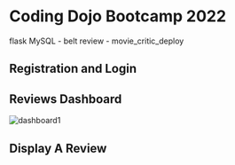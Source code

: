 # Coding Dojo Bootcamp 2022
flask MySQL - belt review - movie_critic_deploy

## Registration and Login


## Reviews Dashboard

![dashboard1](https://user-images.githubusercontent.com/99504059/180506004-11952111-25e3-40ea-a9f4-c6d2cb7e613f.png)

## Display A Review



